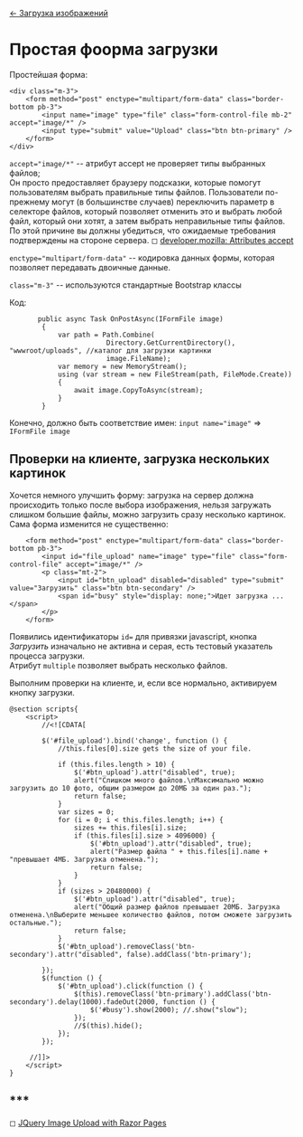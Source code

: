 [← Загрузка изображений](/README.md)  

# Простая фоорма загрузки

Простейшая форма:  

```
<div class="m-3">
    <form method="post" enctype="multipart/form-data" class="border-bottom pb-3">
        <input name="image" type="file" class="form-control-file mb-2" accept="image/*" />
        <input type="submit" value="Upload" class="btn btn-primary" />
    </form>
</div>
```
`accept="image/*"` -- атрибут accept не проверяет типы выбранных файлов;  
 Он просто предоставляет браузеру подсказки, которые помогут пользователям выбрать правильные типы файлов. 
 Пользователи по-прежнему могут (в большинстве случаев) переключить параметр в селекторе файлов,
 который позволяет отменить это и выбрать любой файл, который они хотят, а затем выбрать неправильные типы файлов.  
 По этой причине вы должны убедиться, что ожидаемые требования подтверждены на стороне сервера.
 ◻ [developer.mozilla: Attributes accept](https://developer.mozilla.org/en-US/docs/Web/HTML/Attributes/accept)  
 
 `enctype="multipart/form-data"` -- кодировка данных формы, которая позволяет передавать двоичные данные.  
 
`class="m-3"` -- используются стандартные Bootstrap классы

Код:
``` 
       public async Task OnPostAsync(IFormFile image)
        {
            var path = Path.Combine(
                        Directory.GetCurrentDirectory(), "wwwroot/uploads", //каталог для загрузки картинки
                        image.FileName); 
            var memory = new MemoryStream();
            using (var stream = new FileStream(path, FileMode.Create))
            {
                await image.CopyToAsync(stream);
            }
        }
```
Конечно, должно быть соответствие имен: `input name="image"` => `IFormFile image`  

## Проверки на клиенте, загрузка нескольких картинок
Хочется немного улучшить форму: загрузка на сервер должна происходить только после выбора изображения, нельзя загружать слишком большие файлы, можно загрузить сразу несколько картинок. Сама форма изменится не существенно:
```
    <form method="post" enctype="multipart/form-data" class="border-bottom pb-3">
        <input id="file_upload" name="image" type="file" class="form-control-file" accept="image/*" />
        <p class="mt-2">
            <input id="btn_upload" disabled="disabled" type="submit" value="Загрузить" class="btn btn-secondary" />
            <span id="busy" style="display: none;">Идет загрузка ...</span>
        </p>
    </form>
```
Появились идентификаторы `id=` для привязки javascript, кнопка *Загрузить* изначально не активна и серая, есть тестовый указатель процесса загрузки.  
Атрибут `multiple` позволяет выбрать несколько файлов.  

Выполним проверки на клиенте, и, если все нормально, активируем кнопку загрузки.
```
@section scripts{
    <script>
        //<![CDATA[

        $('#file_upload').bind('change', function () {
            //this.files[0].size gets the size of your file.

            if (this.files.length > 10) {
                $('#btn_upload').attr("disabled", true);
                alert("Слишком много файлов.\nМаксимально можно загрузить до 10 фото, общим размером до 20МБ за один раз.");
                return false;
            }
            var sizes = 0;
            for (i = 0; i < this.files.length; i++) {
                sizes += this.files[i].size;
                if (this.files[i].size > 4096000) {
                    $('#btn_upload').attr("disabled", true);
                    alert("Размер файла " + this.files[i].name + "превышает 4МБ. Загрузка отменена.");
                    return false;
                }
            }
            if (sizes > 20480000) {
                $('#btn_upload').attr("disabled", true);
                alert("Общий размер файлов превышает 20МБ. Загрузка отменена.\nВыберите меньшее количество файлов, потом сможете загрузить остальные.");
                return false;
            }
            $('#btn_upload').removeClass('btn-secondary').attr("disabled", false).addClass('btn-primary');

        });
        $(function () {
            $('#btn_upload').click(function () {
                $(this).removeClass('btn-primary').addClass('btn-secondary').delay(1000).fadeOut(2000, function () {
                    $('#busy').show(2000); //.show("slow");
                });
                //$(this).hide();
            });
        });

     //]]>
    </script>
}
```


## ***
◻ [JQuery Image Upload with Razor Pages](https://www.codeproject.com/Articles/1223613/JQuery-Image-Upload-with-Razor-Pages) 
